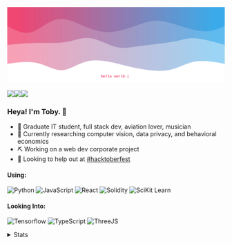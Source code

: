 <img src="https://github.com/influous/influous/blob/main/header.svg" />

<a href="mailto:influous@mailbox.org"><img src="https://img.shields.io/badge/Mail-black?style=flat&logo=maildotru&labelColor=black" align="left" /></a>
<a href="https://github.com/influous"><img src="https://img.shields.io/badge/Website-black?style=flat&logo=metrodeparis&labelColor=black" align="left" /></a>
<a href="https://linkedin.com/in/tobias-weber-1002"><img src="https://img.shields.io/badge/LinkedIn-black?style=flat&logo=linkedin&labelColor=black" align="left" /></a>
<br />

### Heya! I'm Toby. 👋

- 👾 Graduate IT student, full stack dev, aviation lover, musician
- 📓 Currently researching computer vision, data privacy, and behavioral economics
- ⛏ Working on a web dev corporate project
- 🌱 Looking to help out at [#hacktoberfest](https://github.com/topics/hacktoberfest)

#### Using:
![Python](https://img.shields.io/badge/Python-434CB9?style=for-the-badge&logo=python&logoColor=white) ![JavaScript](https://img.shields.io/badge/JavaScript-6541A3?style=for-the-badge&logo=javascript&logoColor=white) ![React](https://img.shields.io/badge/React-86368E?style=for-the-badge&logo=react&logoColor=white) ![Solidity](https://img.shields.io/badge/Solidity-A82B78?style=for-the-badge&logo=solidity&logoColor=white) ![SciKit Learn](https://img.shields.io/badge/scikit_learn-C91F62?style=for-the-badge&logo=scikit-learn&logoColor=white)

#### Looking Into:
![Tensorflow](https://img.shields.io/badge/TensorFlow-434CB9?style=for-the-badge&logo=tensorflow&logoColor=white) ![TypeScript](https://img.shields.io/badge/TypeScript-6541A3?style=for-the-badge&logo=typescript&logoColor=white) ![ThreeJS](https://img.shields.io/badge/ThreeJs-86368E?style=for-the-badge&logo=three.js&logoColor=white)

<details>
  <summary>Stats</summary>
  <br />
    <img align="right" width="325" src="https://github.com/influous/influous/blob/main/devcard.svg" alt="influous' DevCard" />
    <img align="center" width="460" height="300" src="https://github-readme-stats.vercel.app/api/wakatime?username=influous&theme=radical&text_color=fff" alt="influous' WakaTime activity" />
  <img align="center" width="460" height="300" src="https://github-readme-stats.vercel.app/api?username=influous&theme=radical&show_icons=true&text_color=fff&custom_title=influous' GitHub stats" alt="influous' GitHub stats" />

